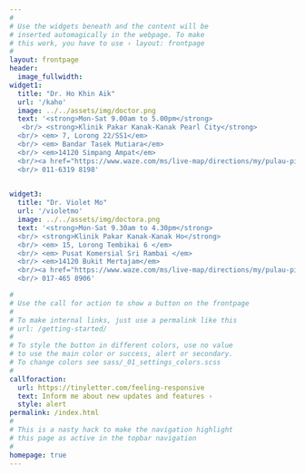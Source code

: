 ```yaml
---
#
# Use the widgets beneath and the content will be
# inserted automagically in the webpage. To make
# this work, you have to use › layout: frontpage
#
layout: frontpage
header: 
  image_fullwidth: 
widget1:
  title: "Dr. Ho Khin Aik"
  url: '/kaho'
  image: ../../assets/img/doctor.png
  text: '<strong>Mon-Sat 9.00am to 5.00pm</strong> 
   <br/> <strong>Klinik Pakar Kanak-Kanak Pearl City</strong>
  <br/> <em> 7, Lorong 22/SS1</em>
  <br/> <em> Bandar Tasek Mutiara</em> 
  <br/> <em>14120 Simpang Ampat</em> 
  <br/><a href="https://www.waze.com/ms/live-map/directions/my/pulau-pinang/simpang-ampat/klinik-pakar-kanak-kanak-pearl-city-pearl-city-child-specialist-clinic?to=place.ChIJv4NEeAO3SjARMABTtRQjiZg">Waze</a> or <a href="https://www.google.com/maps/dir/klinik+pakar+kanak-kanak+pearl+city+google+map">Google Maps</a>
  <br/> 011-6319 8198'
  

widget3:
  title: "Dr. Violet Mo"
  url: '/violetmo'
  image: ../../assets/img/doctora.png
  text: '<strong>Mon-Sat 9.30am to 4.30pm</strong>
  <br/> <strong>Klinik Pakar Kanak-Kanak Ho</strong>
  <br/> <em> 15, Lorong Tembikai 6 </em> 
  <br/> <em> Pusat Komersial Sri Rambai </em> 
  <br/> <em>14120 Bukit Mertajam</em> 
  <br/><a href="https://www.waze.com/ms/live-map/directions/my/pulau-pinang/bukit-mertajam/ho-child-specialist-clinic?to=place.ChIJ2zknRpvISjARZ1UgShxblpI">Waze</a> or <a href="https://www.google.com/maps/dir/Klinik+Pakar+Kanak-Kanak+Ho,+Pusat+Komersial,+15,+Lorong+Tembikai+6,+Taman+Sri+Rambai,+14000+Bukit+Mertajam,+Penang/">Google Maps</a>
  <br/> 017-465 8906'

#
# Use the call for action to show a button on the frontpage
#
# To make internal links, just use a permalink like this
# url: /getting-started/
#
# To style the button in different colors, use no value
# to use the main color or success, alert or secondary.
# To change colors see sass/_01_settings_colors.scss
#
callforaction:
  url: https://tinyletter.com/feeling-responsive
  text: Inform me about new updates and features ›
  style: alert
permalink: /index.html
#
# This is a nasty hack to make the navigation highlight
# this page as active in the topbar navigation
#
homepage: true
---
```

